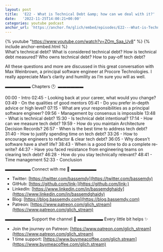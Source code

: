 ```yaml
---
layout: post
title:  'E22 - What is Technical Debt &amp; how can we deal with it?'
date:   '2022-11-25T14:00:21+00:00'
categories: youtube podcast
anchor_url: 'https://anchor.fm/glich/embed/episodes/E22---What-is-Technical-Debt--How-Can-We-Deal-With-It-e1r8v5e/a-a8u55lr'
---
```

{% youtube  "https://www.youtube.com/watch?v=ZOm_Saa_Uv8" %}
{% include anchor-embed.html %}
<br />
What's technical debt? What is considered technical debt? How is technical debt measured? Who owns technical debt? How to pay-off tech debt?

All these questions and more are discussed in this great conversation with Max Weinbrown, a principal software engineer at Procore Technologies. I really appreciate Max’s clarity and humility as I’m sure you will as well.

▬▬▬▬▬▬ Chapters 🕐  ▬▬▬▬▬▬

00:00 - Intro
02:45 - Looking back at your career, what would you change?
03:49 - On the qualities of good mentors
05:41 - Do you prefer in-depth advice or high level?
07:15 - What are your responsibilities as a principal software engineer?
09:56 - Management by consensus is impossible
13:48 - What is technical debt?
15:30 - Is technical debt intentional?
17:14 - How can we measure tech debt?
19:59 - How do you maintain Architecture Decision Records?
26:57 - When is the best time to address tech debt?
31:40 - How to justify spending time on tech debt?
33:26 - How to encourage engineers to refactor &amp; clear tech debt?
36:05 - Why doesn't software have a shelf life?
38:43 - When is a good time to do a complete re-write?
44:37 - Have you faced resistance from engineering teams on clearing tech debt?
46:28 - How do you stay technically relevant?
48:41 - Time management
52:33 - Conclusion

▬▬▬▬▬▬ Connect with me 👋 ▬▬▬▬▬▬

- Twitter: [https://twitter.com/bassemdy](https://twitter.com/bassemdy)
- GitHub: [https://github.com/link-](https://github.com/link-)
- LinkedIn: [https://www.linkedin.com/in/bassemdghaidy](https://www.linkedin.com/in/bassemdghaidy)
- Blog: [https://blog.bassemdy.com](https://blog.bassemdy.com)
- Patreon: [https://www.patreon.com/glich_stream](https://www.patreon.com/glich_stream)

▬▬▬▬▬▬ Support the channel 💜 ▬▬▬▬▬▬
Every little bit helps ✨
- Join the journey on Patreon: [https://www.patreon.com/glich_stream](https://www.patreon.com/glich_stream)
- 1 time support: [https://www.buymeacoffee.com/glich.stream](https://www.buymeacoffee.com/glich.stream)